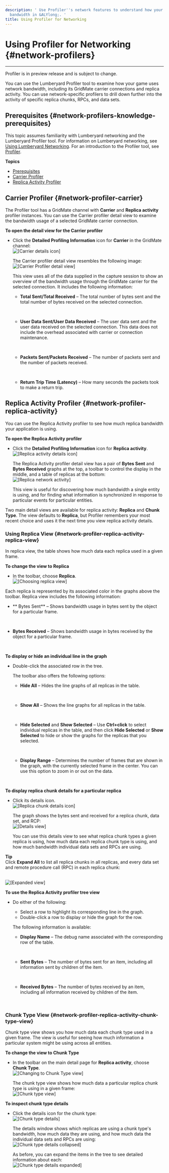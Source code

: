 ```yaml
---
description: ' Use Profiler''s network features to understand how your game uses network
  bandwidth in &ALYlong;. '
title: Using Profiler for Networking
---
```

# Using Profiler for Networking {#network-profilers}

****  
Profiler is in preview release and is subject to change\. 

You can use the Lumberyard Profiler tool to examine how your game uses network bandwidth, including its GridMate carrier connections and replica activity\. You can use network\-specific profilers to drill down further into the activity of specific replica chunks, RPCs, and data sets\. 

## Prerequisites {#network-profilers-knowledge-prerequisites}

This topic assumes familiarity with Lumberyard networking and the Lumberyard Profiler tool\. For information on Lumberyard networking, see [Using Lumberyard Networking](/docs/userguide/networking/intro.md)\. For an introduction to the Profiler tool, see [Profiler](/docs/userguide/debugging/profiling/intro.md)\.

**Topics**
+ [Prerequisites](#network-profilers-knowledge-prerequisites)
+ [Carrier Profiler](#network-profiler-carrier)
+ [Replica Activity Profiler](#network-profiler-replica-activity)

## Carrier Profiler {#network-profiler-carrier}

The Profiler tool has a GridMate channel with **Carrier** and **Replica activity** profiler instances\. You can use the Carrier profiler detail view to examine the bandwidth usage of a selected GridMate carrier connection\.

**To open the detail view for the Carrier profiler**
+ Click the **Detailed Profiling Information** icon for **Carrier** in the GridMate channel:   
![\[Carrier details icon\]](/images/userguide/profiler-network-gridmate-carrier-detail-icon.png)

  The Carrier profiler detail view resembles the following image:   
![\[Carrier Profiler detail view\]](/images/userguide/profiler-network-gridmate-carrier-detail-view.png)

  This view uses all of the data supplied in the capture session to show an overview of the bandwidth usage through the GridMate carrier for the selected connection\. It includes the following information:
  + **Total Sent/Total Received** – The total number of bytes sent and the total number of bytes received on the selected connection\.

     
  + **User Data Sent/User Data Received** – The user data sent and the user data received on the selected connection\. This data does not include the overhead associated with carrier or connection maintenance\.

     
  + **Packets Sent/Packets Received** – The number of packets sent and the number of packets received\. 

     
  + **Return Trip Time \(Latency\)** – How many seconds the packets took to make a return trip\.

## Replica Activity Profiler {#network-profiler-replica-activity}

You can use the Replica Activity profiler to see how much replica bandwidth your application is using\.

**To open the Replica Activity profiler**
+ Click the **Detailed Profiling Information** icon for **Replica activity**\.   
![\[Replica activity details icon\]](/images/userguide/profiler-network-gridmate-replica-activity-detail-icon.png)

  The Replica Activity profiler detail view has a pair of **Bytes Sent** and **Bytes Received** graphs at the top, a toolbar to control the display in the middle, and a table of replicas at the bottom:   
![\[Replica network activity\]](/images/userguide/profiler-network-replica-activity.png)

  This view is useful for discovering how much bandwidth a single entity is using, and for finding what information is synchronized in response to particular events for particular entities\. 

Two main detail views are available for replica activity: **Replica** and **Chunk Type**\. The view defaults to **Replica**, but Profiler remembers your most recent choice and uses it the next time you view replica activity details\.

### Using Replica View {#network-profiler-replica-activity-replica-view}

In replica view, the table shows how much data each replica used in a given frame\. 

**To change the view to Replica**
+  In the toolbar, choose **Replica**\.  
![\[Choosing replica view\]](/images/userguide/profiler-network-replica-activity-choose-replica-view.png)

  Each replica is represented by its associated color in the graphs above the toolbar\. Replica view includes the following information:
  + ** Bytes Sent** – Shows bandwidth usage in bytes sent by the object for a particular frame\.

     
  + **Bytes Received** – Shows bandwidth usage in bytes received by the object for a particular frame\.

     

**To display or hide an individual line in the graph**
+ Double\-click the associated row in the tree\. 

  The toolbar also offers the following options: 
  + **Hide All** – Hides the line graphs of all replicas in the table\.

     
  + **Show All** – Shows the line graphs for all replicas in the table\.

     
  + **Hide Selected** and **Show Selected** – Use **Ctrl\+click** to select individual replicas in the table, and then click **Hide Selected** or **Show Selected** to hide or show the graphs for the replicas that you selected\.

     
  + **Display Range** – Determines the number of frames that are shown in the graph, with the currently selected frame in the center\. You can use this option to zoom in or out on the data\. 

     

**To display replica chunk details for a particular replica**
+ Click its details icon\.  
![\[Replica chunk details icon\]](/images/userguide/profiler-network-replica-activity-replica-details-icon.png)

  The graph shows the bytes sent and received for a replica chunk, data set, and RCP:   
![\[Details view\]](/images/userguide/profiler-network-replica-activity-replica-details-view.png)

  You can use this details view to see what replica chunk types a given replica is using, how much data each replica chunk type is using, and how much bandwidth individual data sets and RPCs are using\. 

**Tip**  
Click **Expand All** to list all replica chunks in all replicas, and every data set and remote procedure call \(RPC\) in each replica chunk:   
   

![\[Expanded view\]](/images/userguide/profiler-network-replica-activity-replica-details-view-expanded.png)

**To use the Replica Activity profiler tree view**
+ Do either of the following:
  + Select a row to highlight its corresponding line in the graph\.
  + Double\-click a row to display or hide the graph for the row\.

  The following information is available:
  + **Display Name** – The debug name associated with the corresponding row of the table\.

     
  + **Sent Bytes** – The number of bytes sent for an item, including all information sent by children of the item\.

     
  + **Received Bytes** – The number of bytes received by an item, including all information received by children of the item\.

     

### Chunk Type View {#network-profiler-replica-activity-chunk-type-view}

Chunk type view shows you how much data each chunk type used in a given frame\. The view is useful for seeing how much information a particular system might be using across all entities\. 

**To change the view to Chunk Type**
+ In the toolbar on the main detail page for **Replica activity**, choose **Chunk Type**\.   
![\[Changing to Chunk Type view\]](/images/userguide/profiler-network-replica-activity-choose-chunk-type-view.png)

  The chunk type view shows how much data a particular replica chunk type is using in a given frame:   
![\[Chunk type view\]](/images/userguide/profiler-network-replica-activity-chunk-type-table-view.png)

**To inspect chunk type details**
+ Click the details icon for the chunk type:   
![\[Chunk type details\]](/images/userguide/profiler-network-replica-activity-chunk-type-details-icon.png)

  The details window shows which replicas are using a chunk type's bandwidth, how much data they are using, and how much data the individual data sets and RPCs are using:   
![\[Chunk type details collapsed\]](/images/userguide/profiler-network-replica-activity-inspecting-chunk-type-details.png)

  As before, you can expand the items in the tree to see detailed information about each:   
![\[Chunk type details expanded\]](/images/userguide/profiler-network-replica-activity-inspecting-chunk-type-details-expanded.png)